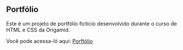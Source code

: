 ## Portfólio

Este é um projeto de portfólio fictício desenvolvido durante o curso de HTML e CSS da Origamid. 

Você pode acessa-ló aqui: <a href="https://eduarda-emilli.github.io/projeto-portfolio/" target="_blank">Porftólio
</a>
